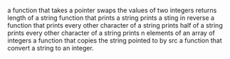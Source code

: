 a function that takes a pointer
swaps the values of two integers
returns length of a string
function that prints a string
prints a sting in reverse
 a function that prints every other character of a string
prints half of a string
prints every other character of a string
 prints n elements of an array of integers
a function that copies the string pointed to by src
 a function that convert a string to an integer.
